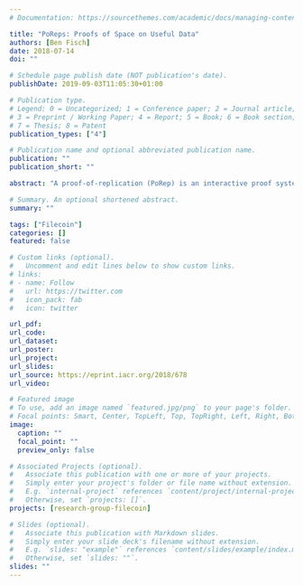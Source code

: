 ```yaml
---
# Documentation: https://sourcethemes.com/academic/docs/managing-content/

title: "PoReps: Proofs of Space on Useful Data"
authors: [Ben Fisch]
date: 2018-07-14
doi: ""

# Schedule page publish date (NOT publication's date).
publishDate: 2019-09-03T11:05:30+01:00

# Publication type.
# Legend: 0 = Uncategorized; 1 = Conference paper; 2 = Journal article;
# 3 = Preprint / Working Paper; 4 = Report; 5 = Book; 6 = Book section;
# 7 = Thesis; 8 = Patent
publication_types: ["4"]

# Publication name and optional abbreviated publication name.
publication: ""
publication_short: ""

abstract: "A proof-of-replication (PoRep) is an interactive proof system in which a prover defends a publicly verifiable claim that it is dedicating unique resources to storing one or more retrievable replicas of a data file. In this sense a PoRep is both a proof of space (PoS) and a proof of retrievability (PoR). This paper is a foundational study of PoReps, exploring both their capabilities and their limitations. While PoReps may unconditionally demonstrate possession of data, they fundamentally cannot guarantee that the data is stored redundantly. Furthermore, as PoReps are proofs of space, they must rely either on rational time/space tradeoffs or timing bounds on the online prover's runtime. We introduce a rational security notion for PoReps called epsilon-rational replication based on the notion of an epsilon-Nash equilibrium, which captures the property that a server does not gain any significant advantage by storing its data in any other (non-redundant) format. We apply our definitions to formally analyze two recently proposed PoRep constructions based on verifiable delay functions and depth robust graphs."

# Summary. An optional shortened abstract.
summary: ""

tags: ["Filecoin"]
categories: []
featured: false

# Custom links (optional).
#   Uncomment and edit lines below to show custom links.
# links:
# - name: Follow
#   url: https://twitter.com
#   icon_pack: fab
#   icon: twitter

url_pdf:
url_code:
url_dataset:
url_poster:
url_project:
url_slides:
url_source: https://eprint.iacr.org/2018/678
url_video:

# Featured image
# To use, add an image named `featured.jpg/png` to your page's folder.
# Focal points: Smart, Center, TopLeft, Top, TopRight, Left, Right, BottomLeft, Bottom, BottomRight.
image:
  caption: ""
  focal_point: ""
  preview_only: false

# Associated Projects (optional).
#   Associate this publication with one or more of your projects.
#   Simply enter your project's folder or file name without extension.
#   E.g. `internal-project` references `content/project/internal-project/index.md`.
#   Otherwise, set `projects: []`.
projects: [research-group-filecoin]

# Slides (optional).
#   Associate this publication with Markdown slides.
#   Simply enter your slide deck's filename without extension.
#   E.g. `slides: "example"` references `content/slides/example/index.md`.
#   Otherwise, set `slides: ""`.
slides: ""
---
```

